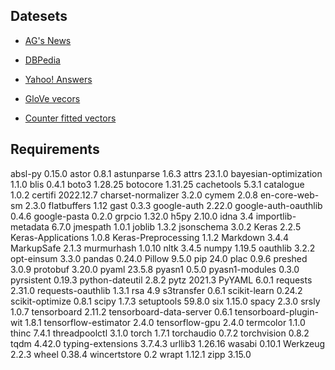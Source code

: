 
## Datesets

- [AG's News](https://s3.amazonaws.com/fast-ai-nlp/ag_news_csv.tgz)
- [DBPedia](https://s3.amazonaws.com/fast-ai-nlp/dbpedia_csv.tgz)
- [Yahoo! Answers](https://s3.amazonaws.com/fast-ai-nlp/yahoo_answers_csv.tgz)

- [GloVe vecors](http://nlp.stanford.edu/data/glove.840B.300d.zip)
- [Counter fitted vectors](https://github.com/nmrksic/counter-fitting/blob/master/word_vectors/counter-fitted-vectors.txt.zip)

## Requirements
absl-py                 0.15.0
astor                   0.8.1
astunparse              1.6.3
attrs                   23.1.0
bayesian-optimization   1.1.0
blis                    0.4.1
boto3                   1.28.25
botocore                1.31.25
cachetools              5.3.1
catalogue               1.0.2
certifi                 2022.12.7
charset-normalizer      3.2.0
cymem                   2.0.8
en-core-web-sm          2.3.0
flatbuffers             1.12
gast                    0.3.3
google-auth             2.22.0
google-auth-oauthlib    0.4.6
google-pasta            0.2.0
grpcio                  1.32.0
h5py                    2.10.0
idna                    3.4
importlib-metadata      6.7.0
jmespath                1.0.1
joblib                  1.3.2
jsonschema              3.0.2
Keras                   2.2.5
Keras-Applications      1.0.8
Keras-Preprocessing     1.1.2
Markdown                3.4.4
MarkupSafe              2.1.3
murmurhash              1.0.10
nltk                    3.4.5
numpy                   1.19.5
oauthlib                3.2.2
opt-einsum              3.3.0
pandas                  0.24.0
Pillow                  9.5.0
pip                     24.0
plac                    0.9.6
preshed                 3.0.9
protobuf                3.20.0
pyaml                   23.5.8
pyasn1                  0.5.0
pyasn1-modules          0.3.0
pyrsistent              0.19.3
python-dateutil         2.8.2
pytz                    2021.3
PyYAML                  6.0.1
requests                2.31.0
requests-oauthlib       1.3.1
rsa                     4.9
s3transfer              0.6.1
scikit-learn            0.24.2
scikit-optimize         0.8.1
scipy                   1.7.3
setuptools              59.8.0
six                     1.15.0
spacy                   2.3.0
srsly                   1.0.7
tensorboard             2.11.2
tensorboard-data-server 0.6.1
tensorboard-plugin-wit  1.8.1
tensorflow-estimator    2.4.0
tensorflow-gpu          2.4.0
termcolor               1.1.0
thinc                   7.4.1
threadpoolctl           3.1.0
torch                   1.7.1
torchaudio              0.7.2
torchvision             0.8.2
tqdm                    4.42.0
typing-extensions       3.7.4.3
urllib3                 1.26.16
wasabi                  0.10.1
Werkzeug                2.2.3
wheel                   0.38.4
wincertstore            0.2
wrapt                   1.12.1
zipp                    3.15.0
